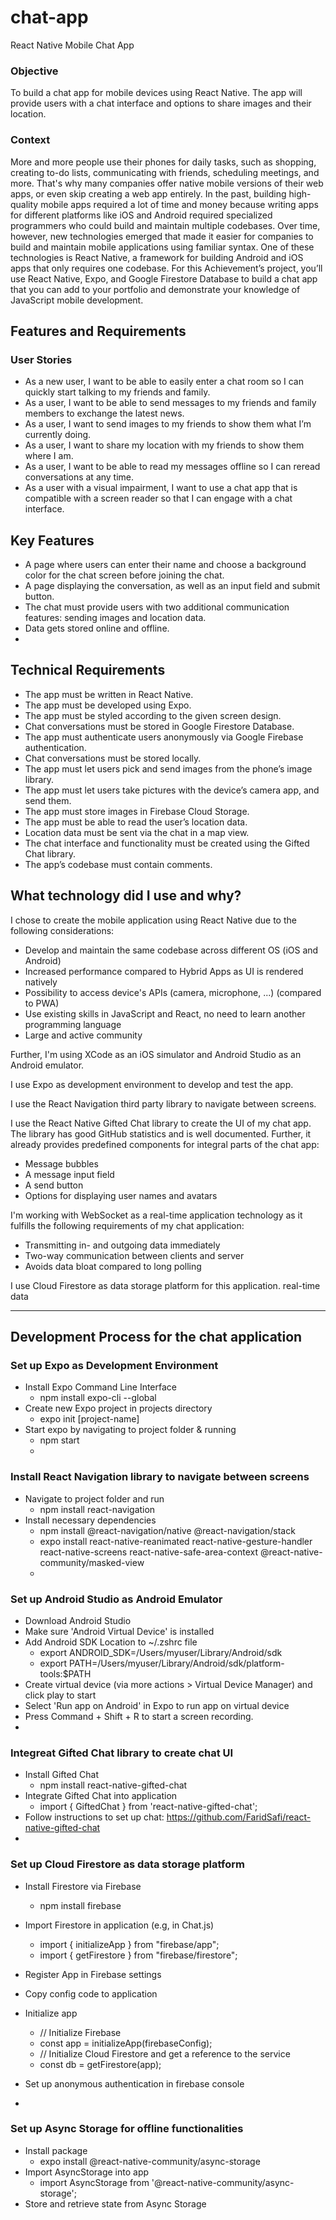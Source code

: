 # chat-app

React Native Mobile Chat App

### Objective

To build a chat app for mobile devices using React Native. The app will
provide users with a chat interface and options to share images and their
location.

### Context

More and more people use their phones for daily tasks, such as shopping, creating to-do lists,
communicating with friends, scheduling meetings, and more. That's why many companies offer native
mobile versions of their web apps, or even skip creating a web app entirely.
In the past, building high-quality mobile apps required a lot of time and money because writing apps
for different platforms like iOS and Android required specialized programmers who could build and
maintain multiple codebases.
Over time, however, new technologies emerged that made it easier for companies to build and
maintain mobile applications using familiar syntax. One of these technologies is React Native, a
framework for building Android and iOS apps that only requires one codebase.
For this Achievement’s project, you’ll use React Native, Expo, and Google Firestore Database to build a
chat app that you can add to your portfolio and demonstrate your knowledge of JavaScript mobile
development.

## Features and Requirements

### User Stories

- As a new user, I want to be able to easily enter a chat room so I can quickly start talking to my
friends and family.
- As a user, I want to be able to send messages to my friends and family members to exchange
the latest news.
- As a user, I want to send images to my friends to show them what I’m currently doing.
- As a user, I want to share my location with my friends to show them where I am.
- As a user, I want to be able to read my messages offline so I can reread conversations at any
time.
- As a user with a visual impairment, I want to use a chat app that is compatible with a screen
reader so that I can engage with a chat interface.

## Key Features

- A page where users can enter their name and choose a background color for the chat screen
before joining the chat.
- A page displaying the conversation, as well as an input field and submit button.
- The chat must provide users with two additional communication features: sending images
and location data.
- Data gets stored online and offline.
- 
## Technical Requirements

- The app must be written in React Native.
- The app must be developed using Expo.
- The app must be styled according to the given screen design.
- Chat conversations must be stored in Google Firestore Database.
- The app must authenticate users anonymously via Google Firebase authentication.
- Chat conversations must be stored locally.
- The app must let users pick and send images from the phone’s image library.
- The app must let users take pictures with the device’s camera app, and send them.
- The app must store images in Firebase Cloud Storage.
- The app must be able to read the user’s location data.
- Location data must be sent via the chat in a map view.
- The chat interface and functionality must be created using the Gifted Chat library.
- The app’s codebase must contain comments.

## What technology did I use and why?

I chose to create the mobile application using React Native due to the following considerations:

- Develop and maintain the same codebase across different OS (iOS and Android)
- Increased performance compared to Hybrid Apps as UI is rendered natively
- Possibility to access device's APIs (camera, microphone, ...) (compared to PWA)
- Use existing skills in JavaScript and React, no need to learn another programming language
- Large and active community

Further, I'm using XCode as an iOS simulator and Android Studio as an Android emulator.

I use Expo as development environment to develop and test the app.

I use the React Navigation third party library to navigate between screens.

I use the React Native Gifted Chat library to create the UI of my chat app. The library has good GitHub statistics and is well documented. Further, it already provides predefined components for integral parts of the chat app:

- Message bubbles 
- A message input field
- A send button
- Options for displaying user names and avatars

I'm working with WebSocket as a real-time application technology as it fulfills the following requirements of my chat application:

- Transmitting in- and outgoing data immediately
- Two-way communication between clients and server
- Avoids data bloat compared to long polling

I use Cloud Firestore as data storage platform for this application. real-time data

---

## Development Process for the chat application

### Set up Expo as Development Environment

- Install Expo Command Line Interface
  - npm install expo-cli --global
- Create new Expo project in projects directory
  - expo init [project-name]
- Start expo by navigating to project folder & running
  - npm start
  - 
### Install React Navigation library to navigate between screens

- Navigate to project folder and run
  - npm install react-navigation
- Install necessary dependencies
  - npm install @react-navigation/native @react-navigation/stack
  - expo install react-native-reanimated react-native-gesture-handler react-native-screens react-native-safe-area-context @react-native-community/masked-view
  - 
### Set up Android Studio as Android Emulator

- Download Android Studio
- Make sure 'Android Virtual Device' is installed
- Add Android SDK Location to ~/.zshrc file
  - export ANDROID_SDK=/Users/myuser/Library/Android/sdk
  - export PATH=/Users/myuser/Library/Android/sdk/platform-tools:$PATH
- Create virtual device (via more actions > Virtual Device Manager) and click play to start
- Select 'Run app on Android' in Expo to run app on virtual device
- Press Command + Shift + R to start a screen recording.
- 
### Integreat Gifted Chat library to create chat UI

- Install Gifted Chat
  - npm install react-native-gifted-chat
- Integrate Gifted Chat into application
  - import { GiftedChat } from 'react-native-gifted-chat';
- Follow instructions to set up chat: https://github.com/FaridSafi/react-native-gifted-chat
- 
### Set up Cloud Firestore as data storage platform

- Install Firestore via Firebase
  - npm install firebase
- Import Firestore in application (e.g, in Chat.js)
  - import { initializeApp } from "firebase/app";
  - import { getFirestore } from "firebase/firestore";
- Register App in Firebase settings

- Copy config code to application

- Initialize app

  - // Initialize Firebase
  - const app = initializeApp(firebaseConfig);
  - // Initialize Cloud Firestore and get a reference to the service
  - const db = getFirestore(app);
- Set up anonymous authentication in firebase console
- 
### Set up Async Storage for offline functionalities

- Install package
  - expo install @react-native-community/async-storage
- Import AsyncStorage into app
  - import AsyncStorage from '@react-native-community/async-storage';
- Store and retrieve state from Async Storage
